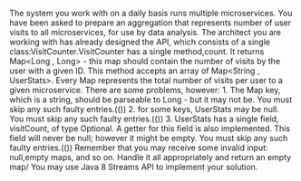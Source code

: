 The system you work with on a daily basis runs multiple microservices. You have been asked to prepare an aggregation that represents number of user visits to all microservices, for use by data analysis. The architect you are working with has already designed the API, which consists of a single class:VisitCounter.VisitCounter has a single method,count. It returns Map<Long , Long> - this map should contain the number of visits by the user with a given ID. This method accepts an array of Map<String , UserStats>. Every Map represents the total number of visits per user to a given microservice. There are some problems, however: 1. The Map key, which is a string, should be parseable to Long - but it may not be. You must skip any such faulty entries.(()) 2. for some keys, UserStats may be null. You must skip any such faulty entries.(()) 3. UserStats has a single field, visitCount, of type Optional<Long>. A getter for this field is also implemented. This field will never be null; however it might be empty. You must skip any such faulty entries.(()) Remember that you may receive some invalid input: null,empty maps, and so on. Handle it all appropriately and return an empty map/ You may use Java 8 Streams API to implement your solution.